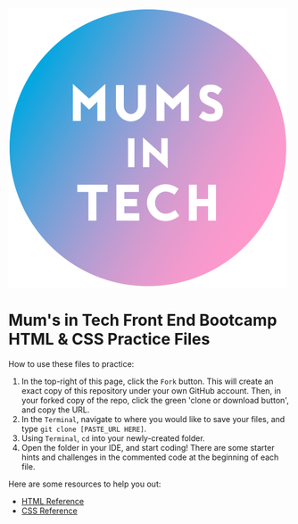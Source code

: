 <img src="./mit-logo.png" width="500px">

# Mum's in Tech Front End Bootcamp HTML & CSS Practice Files

How to use these files to practice:

1. In the top-right of this page, click the `Fork` button. This will create an exact copy of this repository under your own GitHub account. Then, in your forked copy of the repo, click the green 'clone or download button', and copy the URL.
2. In the `Terminal`, navigate to where you would like to save your files, and type `git clone [PASTE_URL HERE]`.
3. Using `Terminal`, `cd` into your newly-created folder.
4. Open the folder in your IDE, and start coding! There are some starter hints and challenges in the commented code at the beginning of each file.

Here are some resources to help you out:

- [HTML Reference](http://htmlreference.io/)
- [CSS Reference](http://cssreference.io/)



